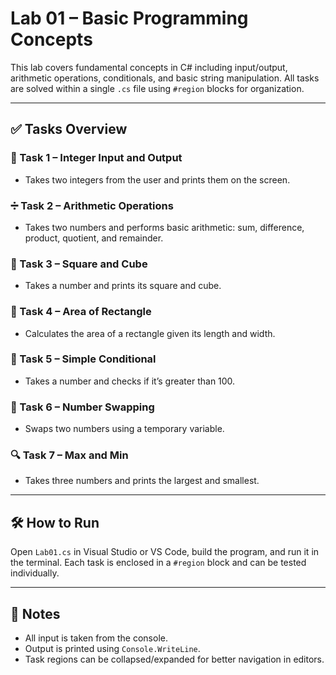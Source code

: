 # Lab 01 – Basic Programming Concepts

This lab covers fundamental concepts in C# including input/output, arithmetic operations, conditionals, and basic string manipulation. All tasks are solved within a single `.cs` file using `#region` blocks for organization.

---

## ✅ Tasks Overview

### 🧮 Task 1 – Integer Input and Output
- Takes two integers from the user and prints them on the screen.

### ➗ Task 2 – Arithmetic Operations
- Takes two numbers and performs basic arithmetic: sum, difference, product, quotient, and remainder.

### 🔢 Task 3 – Square and Cube
- Takes a number and prints its square and cube.

### 📐 Task 4 – Area of Rectangle
- Calculates the area of a rectangle given its length and width.

### 🎯 Task 5 – Simple Conditional
- Takes a number and checks if it’s greater than 100.

### 🔄 Task 6 – Number Swapping
- Swaps two numbers using a temporary variable.

### 🔍 Task 7 – Max and Min
- Takes three numbers and prints the largest and smallest.

---

## 🛠️ How to Run
Open `Lab01.cs` in Visual Studio or VS Code, build the program, and run it in the terminal. Each task is enclosed in a `#region` block and can be tested individually.

---

## 🧾 Notes
- All input is taken from the console.
- Output is printed using `Console.WriteLine`.
- Task regions can be collapsed/expanded for better navigation in editors.

